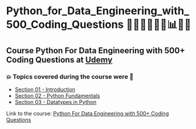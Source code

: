 # Python_for_Data_Engineering_with_500_Coding_Questions 🧑🏻‍💻🤯🐍🤖📊🎲💽
## Course Python For Data Engineering with 500+ Coding Questions at [Udemy](https://www.udemy.com/course/python-for-data-engineering/)
### 💥 Topics covered during the course were 🚀
- [Section 01 - Introduction](https://github.com/romulovieira777/Python_for_Data_Engineering_with_500_Coding_Questions/tree/main/Section_01_Introduction)
- [Section 02 - Python Fundamentals](https://github.com/romulovieira777/Python_for_Data_Engineering_with_500_Coding_Questions/tree/main/Section_02_Python_Fundamentals)
- [Section 03 - Datatypes in Python]()

Link to the course: [Python For Data Engineering with 500+ Coding Questions](https://www.udemy.com/course/python-for-data-engineering/)